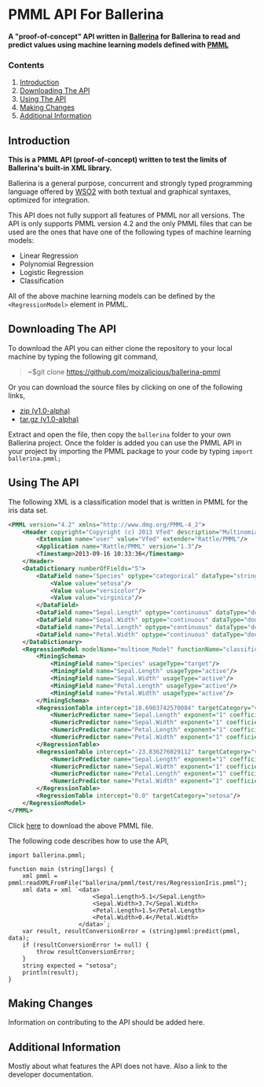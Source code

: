 # PMML API For Ballerina
**A "proof-of-concept" API written in [Ballerina](https://ballerinalang.org/) for Ballerina to read and predict values using machine learning models defined with [PMML](http://dmg.org/pmml/pmml-v4-2-1.html)**

### Contents
1. [Introduction](#introduction)
2. [Downloading The API](#download)
3. [Using The API](#using)
4. [Making Changes](#changes)
5. [Additional Information](#additional)

## <a name="introduction"> Introduction </a>
**This is a PMML API (proof-of-concept) written to test the limits of Ballerina's built-in XML library.**

Ballerina is a general purpose, concurrent and strongly typed programming language offered by [WSO2](https://wso2.com/) with both textual and graphical syntaxes, optimized for integration.

This API does not fully support all features of PMML nor all versions. The API is only supports PMML version 4.2 and the only PMML files that can be used are the ones that have one of the following types of machine learning models:
* Linear Regression
* Polynomial Regression
* Logistic Regression
* Classification

All of the above machine learning models can be defined by the `<RegressionModel>` element in PMML.

## <a name="download"> Downloading The API </a>
To download the API you can either clone the repository to your local machine by typing the following git command,
> ~$git clone https://github.com/moizalicious/ballerina-pmml

Or you can download the source files by clicking on one of the following links,
* [zip (v1.0-alpha)](https://github.com/moizalicious/ballerina-pmml/archive/v1.0-alpha.zip)
* [tar.gz (v1.0-alpha)](https://github.com/moizalicious/ballerina-pmml/archive/v1.0-alpha.tar.gz)

Extract and open the file, then copy the `ballerina` folder to your own Ballerina project. Once the folder is added you can use the PMML API in your project by importing the PMML package to your code by typing `import ballerina.pmml;`

## <a name="using"> Using The API </a>
The following XML is a classification model that is written in PMML for the iris data set.
```xml
<PMML version="4.2" xmlns="http://www.dmg.org/PMML-4_2">
    <Header copyright="Copyright (c) 2013 Vfed" description="Multinomial Logistic Model">
        <Extension name="user" value="Vfed" extender="Rattle/PMML"/>
        <Application name="Rattle/PMML" version="1.3"/>
        <Timestamp>2013-09-16 10:33:36</Timestamp>
    </Header>
    <DataDictionary numberOfFields="5">
        <DataField name="Species" optype="categorical" dataType="string">
            <Value value="setosa"/>
            <Value value="versicolor"/>
            <Value value="virginica"/>
        </DataField>
        <DataField name="Sepal.Length" optype="continuous" dataType="double"/>
        <DataField name="Sepal.Width" optype="continuous" dataType="double"/>
        <DataField name="Petal.Length" optype="continuous" dataType="double"/>
        <DataField name="Petal.Width" optype="continuous" dataType="double"/>
    </DataDictionary>
    <RegressionModel modelName="multinom_Model" functionName="classification" algorithmName="multinom" normalizationMethod="softmax">
        <MiningSchema>
            <MiningField name="Species" usageType="target"/>
            <MiningField name="Sepal.Length" usageType="active"/>
            <MiningField name="Sepal.Width" usageType="active"/>
            <MiningField name="Petal.Length" usageType="active"/>
            <MiningField name="Petal.Width" usageType="active"/>
        </MiningSchema>
        <RegressionTable intercept="18.6903742570084" targetCategory="versicolor">
            <NumericPredictor name="Sepal.Length" exponent="1" coefficient="-5.4584240070066"/>
            <NumericPredictor name="Sepal.Width" exponent="1" coefficient="-8.70740085056537"/>
            <NumericPredictor name="Petal.Length" exponent="1" coefficient="14.2447701274546"/>
            <NumericPredictor name="Petal.Width" exponent="1" coefficient="-3.09768387037777"/>
        </RegressionTable>
        <RegressionTable intercept="-23.836276029112" targetCategory="virginica">
            <NumericPredictor name="Sepal.Length" exponent="1" coefficient="-7.92363397246724"/>
            <NumericPredictor name="Sepal.Width" exponent="1" coefficient="-15.3707689334102"/>
            <NumericPredictor name="Petal.Length" exponent="1" coefficient="23.6597792429927"/>
            <NumericPredictor name="Petal.Width" exponent="1" coefficient="15.1353005479779"/>
        </RegressionTable>
        <RegressionTable intercept="0.0" targetCategory="setosa"/>
    </RegressionModel>
</PMML>

```
Click [here](https://raw.githubusercontent.com/moizalicious/ballerina-pmml/master/ballerina/pmml/test/res/RegressionIris.pmml) to download the above PMML file.

The following code describes how to use the API,
```ballerina
import ballerina.pmml;

function main (string[]args) {
    xml pmml = pmml:readXMLFromFile("ballerina/pmml/test/res/RegressionIris.pmml");
    xml data = xml `<data>
                        <Sepal.Length>5.1</Sepal.Length>
                        <Sepal.Width>3.7</Sepal.Width>
                        <Petal.Length>1.5</Petal.Length>
                        <Petal.Width>0.4</Petal.Width>
                    </data>`;
    var result, resultConversionError = (string)pmml:predict(pmml, data);
    if (resultConversionError != null) {
        throw resultConversionError;
    }
    string expected = "setosa";
    println(result);
}
```

## <a name="changes"> Making Changes </a>
Information on contributing to the API should be added here.

## <a name="additional"> Additional Information </a>
Mostly about what features the API does not have. Also a link to the developer documentation.

